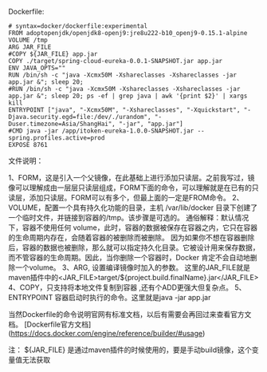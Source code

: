 Dockerfile:
```shell script
# syntax=docker/dockerfile:experimental
FROM adoptopenjdk/openjdk8-openj9:jre8u222-b10_openj9-0.15.1-alpine
VOLUME /tmp
ARG JAR_FILE
#COPY ${JAR_FILE} app.jar
COPY ./target/spring-cloud-eureka-0.0.1-SNAPSHOT.jar app.jar
ENV JAVA_OPTS=""
RUN /bin/sh -c "java -Xcmx50M -Xshareclasses -Xshareclasses -jar app.jar &"; sleep 20;
#RUN /bin/sh -c "java -Xcmx50M -Xshareclasses -Xshareclasses -jar app.jar &"; sleep 20; ps -ef | grep java | awk '{print $2}' | xargs kill
ENTRYPOINT ["java", "-Xcmx50M", "-Xshareclasses", "-Xquickstart", "-Djava.security.egd=file:/dev/./urandom", "-Duser.timezone=Asia/ShangHai", "-jar", "app.jar"]
#CMD java -jar /app/itoken-eureka-1.0.0-SNAPSHOT.jar --spring.profiles.active=prod
EXPOSE 8761
```

文件说明：

1、FORM，这是引入一个父镜像，在此基础上进行添加只读层。之前我写过，镜像可以理解成由一层层只读层组成，FORM下面的命令，可以理解就是在已有的只读层，添加只读层。FORM可以有多个，但最上面的一定是FROM命令。
2、VOLUME，配置一个具有持久化功能的目录，主机 /var/lib/docker 目录下创建了一个临时文件，并链接到容器的/tmp。该步骤是可选的。
通俗解释：默认情况下，容器不使用任何 volume，此时，容器的数据被保存在容器之内，它只在容器的生命周期内存在，会随着容器的被删除而被删除。
因为如果你不想在容器删除后，容器的数据也被删除，那么就可以指定持久化目录。它被设计用来保存数据，而不管容器的生命周期。因此，当你删除一个容器时，Docker 肯定不会自动地删除一个volume。
3、ARG, 设置编译镜像时加入的参数。 这里的JAR_FILE就是maven插件中的<JAR_FILE>target/${project.build.finalName}.jar</JAR_FILE>
4、COPY，只支持将本地文件复制到容器 ,还有个ADD更强大但复杂点。
5、ENTRYPOINT 容器启动时执行的命令。这里就是java -jar app.jar

当然Dockerfile的命令说明官网有标准文档，以后有需要会再回过来查看官方文档。
[Dockerfile官方文档] (https://docs.docker.com/engine/reference/builder/#usage)

注：
${JAR_FILE} 是通过maven插件的时候使用的，要是手动build镜像，这个变量值无法获取